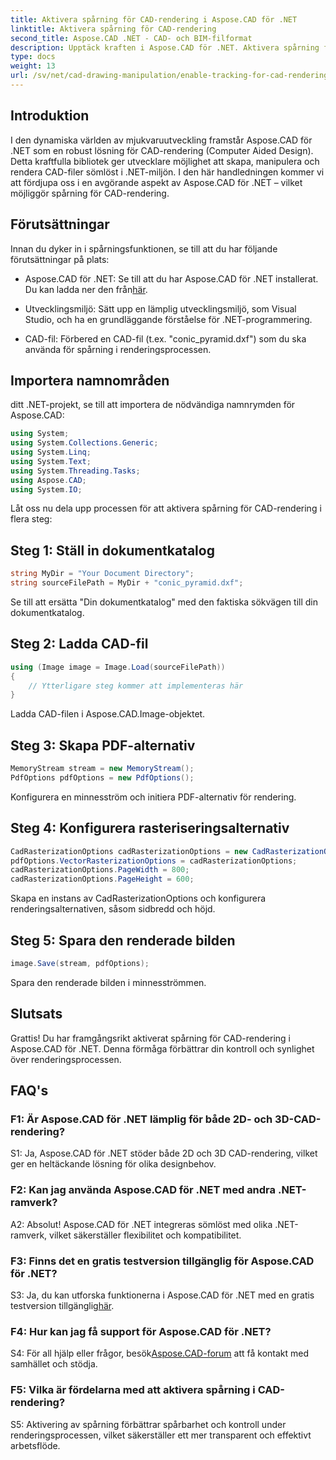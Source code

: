```yaml
---
title: Aktivera spårning för CAD-rendering i Aspose.CAD för .NET
linktitle: Aktivera spårning för CAD-rendering
second_title: Aspose.CAD .NET - CAD- och BIM-filformat
description: Upptäck kraften i Aspose.CAD för .NET. Aktivera spårning för CAD-rendering sömlöst. Följ vår steg-för-steg-guide för förbättrad kontroll och effektivitet.
type: docs
weight: 13
url: /sv/net/cad-drawing-manipulation/enable-tracking-for-cad-rendering/
---
```

## Introduktion

I den dynamiska världen av mjukvaruutveckling framstår Aspose.CAD för .NET som en robust lösning för CAD-rendering (Computer Aided Design). Detta kraftfulla bibliotek ger utvecklare möjlighet att skapa, manipulera och rendera CAD-filer sömlöst i .NET-miljön. I den här handledningen kommer vi att fördjupa oss i en avgörande aspekt av Aspose.CAD för .NET – vilket möjliggör spårning för CAD-rendering.

## Förutsättningar

Innan du dyker in i spårningsfunktionen, se till att du har följande förutsättningar på plats:

-  Aspose.CAD för .NET: Se till att du har Aspose.CAD för .NET installerat. Du kan ladda ner den från[här](https://releases.aspose.com/cad/net/).

- Utvecklingsmiljö: Sätt upp en lämplig utvecklingsmiljö, som Visual Studio, och ha en grundläggande förståelse för .NET-programmering.

- CAD-fil: Förbered en CAD-fil (t.ex. "conic_pyramid.dxf") som du ska använda för spårning i renderingsprocessen.

## Importera namnområden

ditt .NET-projekt, se till att importera de nödvändiga namnrymden för Aspose.CAD:

```csharp
using System;
using System.Collections.Generic;
using System.Linq;
using System.Text;
using System.Threading.Tasks;
using Aspose.CAD;
using System.IO;
```

Låt oss nu dela upp processen för att aktivera spårning för CAD-rendering i flera steg:

## Steg 1: Ställ in dokumentkatalog

```csharp
string MyDir = "Your Document Directory";
string sourceFilePath = MyDir + "conic_pyramid.dxf";
```

Se till att ersätta "Din dokumentkatalog" med den faktiska sökvägen till din dokumentkatalog.

## Steg 2: Ladda CAD-fil

```csharp
using (Image image = Image.Load(sourceFilePath))
{
    // Ytterligare steg kommer att implementeras här
}
```

Ladda CAD-filen i Aspose.CAD.Image-objektet.

## Steg 3: Skapa PDF-alternativ

```csharp
MemoryStream stream = new MemoryStream();
PdfOptions pdfOptions = new PdfOptions();
```

Konfigurera en minnesström och initiera PDF-alternativ för rendering.

## Steg 4: Konfigurera rasteriseringsalternativ

```csharp
CadRasterizationOptions cadRasterizationOptions = new CadRasterizationOptions();
pdfOptions.VectorRasterizationOptions = cadRasterizationOptions;
cadRasterizationOptions.PageWidth = 800;
cadRasterizationOptions.PageHeight = 600;
```

Skapa en instans av CadRasterizationOptions och konfigurera renderingsalternativen, såsom sidbredd och höjd.

## Steg 5: Spara den renderade bilden

```csharp
image.Save(stream, pdfOptions);
```

Spara den renderade bilden i minnesströmmen.

## Slutsats

Grattis! Du har framgångsrikt aktiverat spårning för CAD-rendering i Aspose.CAD för .NET. Denna förmåga förbättrar din kontroll och synlighet över renderingsprocessen.

## FAQ's

### F1: Är Aspose.CAD för .NET lämplig för både 2D- och 3D-CAD-rendering?

S1: Ja, Aspose.CAD för .NET stöder både 2D och 3D CAD-rendering, vilket ger en heltäckande lösning för olika designbehov.

### F2: Kan jag använda Aspose.CAD för .NET med andra .NET-ramverk?

A2: Absolut! Aspose.CAD för .NET integreras sömlöst med olika .NET-ramverk, vilket säkerställer flexibilitet och kompatibilitet.

### F3: Finns det en gratis testversion tillgänglig för Aspose.CAD för .NET?

 S3: Ja, du kan utforska funktionerna i Aspose.CAD för .NET med en gratis testversion tillgänglig[här](https://releases.aspose.com/).

### F4: Hur kan jag få support för Aspose.CAD för .NET?

 S4: För all hjälp eller frågor, besök[Aspose.CAD-forum](https://forum.aspose.com/c/cad/19) att få kontakt med samhället och stödja.

### F5: Vilka är fördelarna med att aktivera spårning i CAD-rendering?

S5: Aktivering av spårning förbättrar spårbarhet och kontroll under renderingsprocessen, vilket säkerställer ett mer transparent och effektivt arbetsflöde.